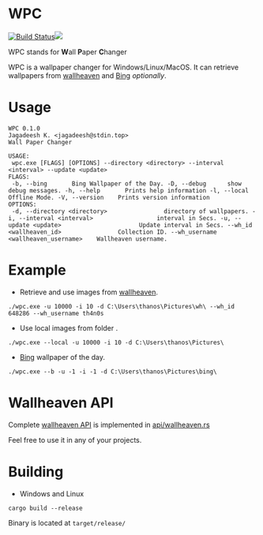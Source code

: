 # WPC  
  
[![Build Status](https://travis-ci.org/jkotra/wpc.svg?branch=master)](https://travis-ci.org/jkotra/wpc)![](https://img.shields.io/github/languages/code-size/jkotra/wpc)

WPC stands for **W**all **P**aper **C**hanger  
  
WPC is a wallpaper changer for Windows/Linux/MacOS. It can retrieve wallpapers from [wallheaven](https://wallhaven.cc/) and [Bing](https://www.bing.com/) *optionally*.  
  
# Usage  
  
```batch  
WPC 0.1.0  
Jagadeesh K. <jagadeesh@stdin.top>  
Wall Paper Changer  
  
USAGE:  
 wpc.exe [FLAGS] [OPTIONS] --directory <directory> --interval <interval> --update <update>  
FLAGS:  
 -b, --bing       Bing Wallpaper of the Day. -D, --debug      show debug messages. -h, --help       Prints help information -l, --local      Offline Mode. -V, --version    Prints version information  
OPTIONS:  
 -d, --directory <directory>                directory of wallpapers. -i, --interval <interval>                  interval in Secs. -u, --update <update>                      Update interval in Secs. --wh_id <wallheaven_id>                Collection ID. --wh_username <wallheaven_username>    Wallheaven username.
 ```  
  
# Example  
  
* Retrieve and use images from [wallheaven](https://wallhaven.cc/).
  
`./wpc.exe -u 10000 -i 10 -d C:\Users\thanos\Pictures\wh\ --wh_id 648286 --wh_username th4n0s`  
  
* Use local images from folder  .
  
`./wpc.exe --local -u 10000 -i 10 -d C:\Users\thanos\Pictures\`  
  
* [Bing](https://www.bing.com/) wallpaper of the day.  
  
`./wpc.exe --b -u -1 -i -1 -d C:\Users\thanos\Pictures\bing\`  

# Wallheaven API

Complete [wallheaven API](https://wallhaven.cc/help/api) is implemented in [api/wallheaven.rs](https://github.com/jkotra/wpc/blob/master/src/api/wallheaven.rs)

Feel free to use it in any of your projects.

# Building  
  
* Windows and Linux  
  
`cargo build --release`  
  
Binary is located at `target/release/`
